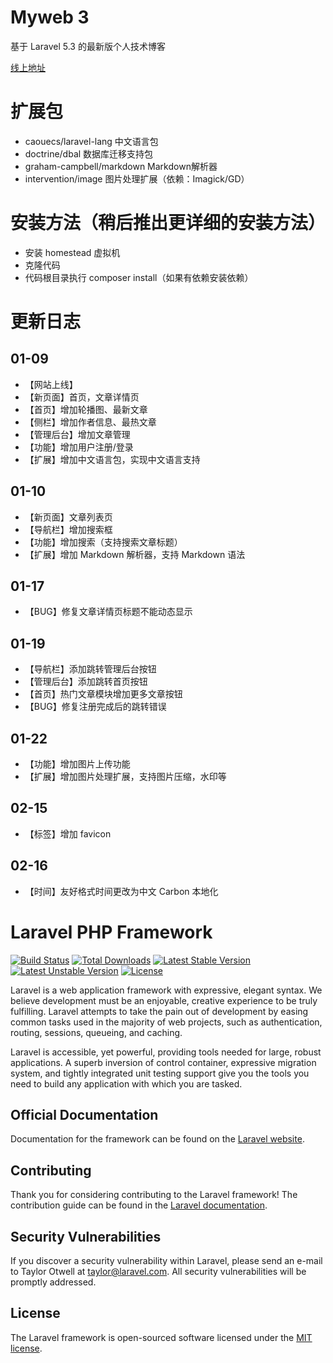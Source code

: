 # Myweb 3
基于 Laravel 5.3 的最新版个人技术博客

[线上地址](http://59.110.137.214/)

# 扩展包
- caouecs/laravel-lang 中文语言包
- doctrine/dbal 数据库迁移支持包
- graham-campbell/markdown Markdown解析器
- intervention/image 图片处理扩展（依赖：Imagick/GD）

# 安装方法（稍后推出更详细的安装方法）
- 安装 homestead 虚拟机
- 克隆代码
- 代码根目录执行 composer install（如果有依赖安装依赖）

# 更新日志

## 01-09

- 【网站上线】
- 【新页面】首页，文章详情页
- 【首页】增加轮播图、最新文章
- 【侧栏】增加作者信息、最热文章
- 【管理后台】增加文章管理
- 【功能】增加用户注册/登录
- 【扩展】增加中文语言包，实现中文语言支持


## 01-10

- 【新页面】文章列表页
- 【导航栏】增加搜索框
- 【功能】增加搜索（支持搜索文章标题）
- 【扩展】增加 Markdown 解析器，支持 Markdown 语法

## 01-17

- 【BUG】修复文章详情页标题不能动态显示

## 01-19

- 【导航栏】添加跳转管理后台按钮
- 【管理后台】添加跳转首页按钮
- 【首页】热门文章模块增加更多文章按钮
- 【BUG】修复注册完成后的跳转错误

## 01-22

- 【功能】增加图片上传功能
- 【扩展】增加图片处理扩展，支持图片压缩，水印等

## 02-15

- 【标签】增加 favicon

## 02-16

- 【时间】友好格式时间更改为中文 Carbon 本地化 



# Laravel PHP Framework

[![Build Status](https://travis-ci.org/laravel/framework.svg)](https://travis-ci.org/laravel/framework)
[![Total Downloads](https://poser.pugx.org/laravel/framework/d/total.svg)](https://packagist.org/packages/laravel/framework)
[![Latest Stable Version](https://poser.pugx.org/laravel/framework/v/stable.svg)](https://packagist.org/packages/laravel/framework)
[![Latest Unstable Version](https://poser.pugx.org/laravel/framework/v/unstable.svg)](https://packagist.org/packages/laravel/framework)
[![License](https://poser.pugx.org/laravel/framework/license.svg)](https://packagist.org/packages/laravel/framework)

Laravel is a web application framework with expressive, elegant syntax. We believe development must be an enjoyable, creative experience to be truly fulfilling. Laravel attempts to take the pain out of development by easing common tasks used in the majority of web projects, such as authentication, routing, sessions, queueing, and caching.

Laravel is accessible, yet powerful, providing tools needed for large, robust applications. A superb inversion of control container, expressive migration system, and tightly integrated unit testing support give you the tools you need to build any application with which you are tasked.

## Official Documentation

Documentation for the framework can be found on the [Laravel website](http://laravel.com/docs).

## Contributing

Thank you for considering contributing to the Laravel framework! The contribution guide can be found in the [Laravel documentation](http://laravel.com/docs/contributions).

## Security Vulnerabilities

If you discover a security vulnerability within Laravel, please send an e-mail to Taylor Otwell at taylor@laravel.com. All security vulnerabilities will be promptly addressed.

## License

The Laravel framework is open-sourced software licensed under the [MIT license](http://opensource.org/licenses/MIT).
